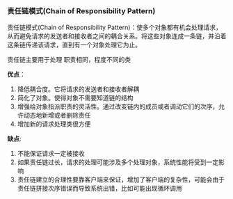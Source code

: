 ### 责任链模式(Chain of Responsibility Pattern)

责任链模式(Chain of Responsibility Pattern)：使多个对象都有机会处理请求，从而避免请求的发送者和接收者之间的耦合关系。将这些对象连成一条链，并沿着这条链传递该请求，直到有一个对象处理它为止。

责任链主要用于处理 职责相同，程度不同的类

**优点**：

1. 降低耦合度。它将请求的发送者和接收者解耦
2. 简化了对象。使得对象不需要知道链的结构
3. 增强给对象指派职责的灵活性。通过改变链内的成员或者调动它们的次序，允许动态地新增或者删除责任
4. 增加新的请求处理类很方便

**缺点**: 

1. 不能保证请求一定被接收
2. 如果责任链过长，请求的处理可能涉及多个处理对象，系统性能将受到一定影响
3. 责任链建立的合理性要靠客户端来保证，增加了客户端的复杂性，可能会由于责任链拼接次序错误而导致系统出错，比如可能出现循环调用

